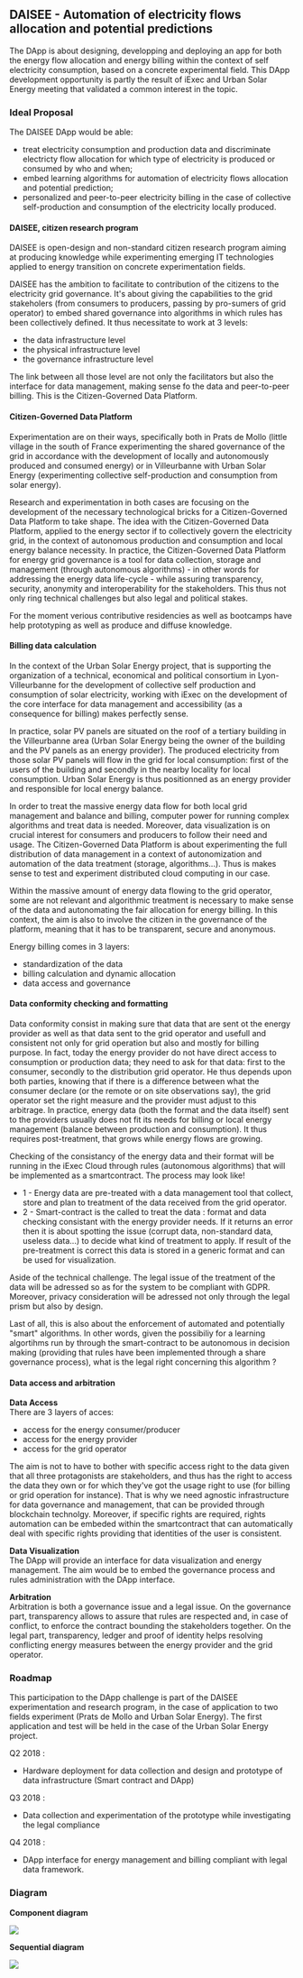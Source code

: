 ## DAISEE - Automation of electricity flows allocation and potential predictions

The DApp is about designing, developping and deploying an app for both the energy flow allocation and energy billing within the context of self electricity consumption, based on a concrete experimental field.
This DApp development opportunity is partly the result of iExec and Urban Solar Energy meeting that validated a common interest in the topic.

### Ideal Proposal

The DAISEE DApp would be able:
* treat electricity consumption and production data and discriminate electricty flow allocation for which type of electricity is produced or consumed by who and when;
* embed learning algorithms for automation of electricity flows allocation and potential prediction;
* personalized and peer-to-peer electricity billing in the case of collective self-production and consumption of the electricity locally produced.

#### DAISEE, citizen research program

DAISEE is open-design and non-standard citizen research program aiming at producing knowledge while experimenting emerging IT technologies applied to energy transition on concrete experimentation fields.

DAISEE has the ambition to facilitate to contribution of the citizens to the electricity grid governance. It's about giving the capabilities to the grid stakeholers (from consumers to producers, passing by pro-sumers of grid operator) to embed shared governance into algorithms in which rules has been collectively defined. It thus necessitate to work at 3 levels:
* the data infrastructure level
* the physical infrastructure level
* the governance infrastructure level

The link between all those level are not only the facilitators but also the interface for data management, making sense fo the data and peer-to-peer billing. This is the Citizen-Governed Data Platform.

#### Citizen-Governed Data Platform

Experimentation are on their ways, specifically both in Prats de Mollo (little village in the south of France experimenting the shared governance of the grid in accordance with the development of locally and autonomously produced and consumed energy) or in Villeurbanne with Urban Solar Energy (experimenting collective self-production and consumption from solar energy).

Research and experimentation in both cases are focusing on the development of the necessary technological bricks for a Citizen-Governed Data Platform to take shape. The idea with the Citizen-Governed Data Platform, applied to the energy sector if to collectively govern the electricity grid, in the context of autonomous production and consumption and local energy balance necessity.
In practice, the Citizen-Governed Data Platform for energy grid governance is a tool for data collection, storage and management (through autonomous algorithms) - in other words for addressing the energy data life-cycle - while assuring transparency, security, anonymity and interoperability for the stakeholders. This thus not only ring technical challenges but also legal and political stakes.

For the moment verious contributive residencies as well as bootcamps have help prototyping as well as produce and diffuse knowledge.

#### Billing data calculation

In the context of the Urban Solar Energy project, that is supporting the organization of a technical, economical and political consortium in Lyon-Villeurbanne for the development of collective self production and consumption of solar electricity, working with iExec on the development of the core interface for data management and accessibility (as a consequence for billing) makes perfectly sense.

In practice, solar PV panels are situated on the roof of a tertiary building in the Villeurbanne area (Urban Solar Energy being the owner of the building and the PV panels as an energy provider). The produced electricity from those solar PV panels will flow in the grid for local consumption: first of the users of the building and secondly in the nearby locality for local consumption. Urban Solar Energy is thus positionned as an energy provider and responsible for local energy balance.

In order to treat the massive energy data flow for both local grid management and balance and billing, computer power for running complex algorithms and treat data is needed. Moreover, data visualization is on crucial interest for consumers and producers to follow their need and usage. The Citizen-Governed Data Platform is about experimenting the full distribution of data management in a context of autonomization and automation of the data treatment (storage, algorithms...). Thus is makes sense to test and experiment distributed cloud computing in our case.

Within the massive amount of energy data flowing to the grid operator, some are not relevant and algorithmic treatment is necessary to make sense of the data and autonomating the fair allocation for energy billing. In this context, the aim is also to involve the citizen in the governance of the platform, meaning that it has to be transparent, secure and anonymous.

Energy billing comes in 3 layers:
* standardization of the data
* billing calculation and dynamic allocation
* data access and governance

#### Data conformity checking and formatting

Data conformity consist in making sure that data that are sent ot the energy provider as well as that data sent to the grid operator and usefull and consistent not only for grid operation but also and mostly for billing purpose.
In fact, today the energy provider do not have direct access to consumption or production data; they need to ask for that data: first to the consumer, secondly to the distribution grid operator. He thus depends upon both parties, knowing that if there is a difference between what the consumer declare (or the remote or on site observations say), the grid operator set the right measure and the provider must adjust to this arbitrage.
In practice, energy data (both the format and the data itself) sent to the providers usually does not fit its needs for billing or local energy management (balance between production and consumption). It thus requires post-treatment, that grows while energy flows are growing.

Checking of the consistancy of the energy data and their format will be running in the iExec Cloud through rules (autonomous algorithms) that will be implemented as a smartcontract.
The process may look like!
* 1 - Energy data are pre-treated with a data management tool that collect, store and plan to treatment of the data received from the grid operator.
* 2 - Smart-contract is the called to treat the data : format and data checking consistant with the energy provider needs. If it returns an error then it is about spotting the issue (corrupt data, non-standard data, useless data...) to decide what kind of treatment to apply. If result of the pre-treatment is correct this data is stored in a generic format and can be used for visualization.

Aside of the technical challenge. The legal issue of the treatment of the data will be adressed so as for the system to be compliant with GDPR. Moreover, privacy consideration will be adressed not only through the legal prism but also by design.

Last of all, this is also about the enforcement of automated and potentially "smart" algorithms. In other words, given the possibiliy for a learning algortihms run by through the smart-contract to be autonomous in decision making (providing that rules have been implemented through a share governance process), what is the legal right concerning this algorithm ?

#### Data access and arbitration

**Data Access**  
There are 3 layers of acces:
* access for the energy consumer/producer
* access for the energy provider
* access for the grid operator

The aim is not to have to bother with specific access right to the data given that all three protagonists are stakeholders, and thus has the right to access the data they own or for which they've got the usage right to use (for billing or grid operation for instance). That is why we need agnostic infrastructure for data governance and management, that can be provided through blockchain technolgy.
Moreover, if specific rights are required, rights automation can be embeded within the smartcontract that can automatically deal with specific rights providing that identities of the user is consistent.

**Data Visualization**  
The DApp will provide an interface for data visualization and energy management.
The aim would be to embed the governance process and rules administration with the DApp interface.

**Arbitration**  
Arbitration is both a governance issue and a legal issue.
On the governance part, transparency allows to assure that rules are respected and, in case of conflict, to enforce the contract bounding the stakeholders together.
On the legal part, transparency, ledger and proof of identity helps resolving conflicting energy measures between the energy provider and the grid operator.

### Roadmap

This participation to the DApp challenge is part of the DAISEE experimentation and research program, in the case of application to two fields experiment (Prats de Mollo and Urban Solar Energy).
The first application and test will be held in the case of the Urban Solar Energy project.

Q2 2018 :
* Hardware deployment for data collection and design and prototype of data infrastructure (Smart contract and DApp)

Q3 2018 :
* Data collection and experimentation of the prototype while investigating the legal compliance

Q4 2018 :
* DApp interface for energy management and billing compliant with legal data framework.

### Diagram

**Component diagram**

![](https://github.com/DAISEE/iexec-dapp-samples/blob/init/diagrams/component_diagram.png?raw=true)

**Sequential diagram**

![](https://github.com/DAISEE/iexec-dapp-samples/blob/init/diagrams/sequential_diagram.png?raw=true)
